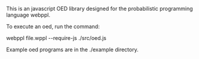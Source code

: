 This is an javascript OED library designed for the probabilistic programming language webppl.

To execute an oed, run the command:

webppl file.wppl --require-js ./src/oed.js

Example oed programs are in the ./example directory.

